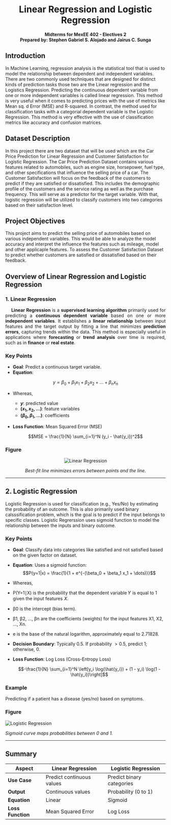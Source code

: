 <h1 align="center">Linear Regression and Logistic Regression</h1>
<p align="center"><b>Midterms for MexEE 402 - Electives 2
<br> Prepared by: Stephen Gabriel S. Alojado and Jairus C. Sunga</b></p>

## Introduction

In Machine Learning, regression analysis is the statistical tool that is used to model the relationship between dependent and independent variables. There are two commonly used techniques that are  designed for distinct kinds of prediction tasks those two are the Linear regression and the Logistics Regression. Predicting the continuous dependent variable from one or more independent variables is called linear regression. This method is very useful when it comes to predicting prices with the use of metrics like Mean sq. d Error (MSE) and R-squared.  In contrast, the method used for classification tasks with a categorial dependent variable is the Logistic Regression. This method is very effective with the use of classification metrics like accuracy and confusion matrices.

## Dataset Description

In this project there are two dataset that will be used which are the Car Price Prediction for Linear Regression and Customer Satisfaction for Logistic Regression. The Car Price Prediction Dataset contains various features related to automobiles, such as engine size, horsepower, fuel type, and other specifications that influence the selling price of a car. The Customer Satisfaction will focus on the feedback of the customers to predict if they are satisfied or dissatisfied. This includes the demographic profile of the customers and the service rating as well as the purchase frequency. This will serve as a predictor for the target variable. With that, logistic regression will be utilized to classify customers into two categories based on their satisfaction level.

## Project Objectives

This project aims to predict the selling price of automobiles based on various independent variables. This would be able to analyze the model accuracy and interpret the influence the features such as mileage, model and other applicaple features. To assess the Customer Satisfaction Dataset to predict whether customers are satisfied or dissatisfied based on their feedback.

## Overview of Linear Regression and Logistic Regression

### 1. Linear Regression

<div align="justify">

&nbsp;&nbsp;&nbsp;&nbsp;**Linear Regression** is a **supervised learning algorithm** primarily used for predicting a **continuous dependent variable** based on one or more **independent variables**. It establishes a **linear relationship** between input features and the target output by fitting a line that minimizes **prediction errors**, capturing trends within the data. This method is especially useful in applications where **forecasting** or **trend analysis** over time is required, such as in **finance** or **real estate**.

</div>


### Key Points
- **Goal**: Predict a continuous target variable.
- **Equation**: 

<div align="center">

$$y = \beta_0 + \beta_1 x_1 + \beta_2 x_2 + \dots + \beta_n x_n$$

</div>

- Whereas, 
  - **$y$**: predicted value  
  - **$(x_1, x_2, \dots)$**: feature variables  
  - **$(\beta_0, \beta_1, \dots)$**: coefficients

- **Loss Function**: Mean Squared Error (MSE) <br>
 <div align="center">

$$MSE = \frac{1}{N} \sum_{i=1}^N (y_i - \hat{y_i})^2$$

</div>

### Figure
<div align="center">
    <img src="https://upload.wikimedia.org/wikipedia/commons/3/3a/Linear_regression.svg" alt="Linear Regression" />
    <p><em>Best-fit line minimizes errors between points and the line.</em></p>
</div>

---

## 2. Logistic Regression
Logistic Regression is used for classification (e.g., Yes/No) by estimating the probability of an outcome. This is also primarily used binary calsssification problem, which is the goal is to predict if the input belongs to specific classes. Logistic Regrerssion uses sigmoid function to model the relationship between the inputs and binary outcome.

### Key Points
- **Goal**: Classify data into categories like satisfied and not satisfied based on the given factor on dataset.
- **Equation**: Uses a sigmoid function:
  $$P(y=1|x) = \frac{1}{1 + e^{-(\beta_0 + \beta_1 x_1 + \dots)}}$$

- Whereas,
- P(Y=1∣X) is the probability that the dependent variable 𝑌 is equal to 1 given the input features 𝑋.
- β0 is the intercept (bias term).
- β1, β2​, ..., βn are the coefficients (weights) for the input features X1, X2, ..., Xn.
- e is the base of the natural logarithm, approximately equal to 2.71828.
 
- **Decision Boundary**: Typically $0.5$. If probability $> 0.5$, predict 1; otherwise, $0$.
- **Loss Function**: Log Loss (Cross-Entropy Loss)

  $$-\frac{1}{N} \sum_{i=1}^N \left[y_i \log(\hat{y_i}) + (1 - y_i) \log(1 - \hat{y_i})\right]$$

### Example
Predicting if a patient has a disease (yes/no) based on symptoms.

### Figure
![Logistic Regression](https://upload.wikimedia.org/wikipedia/commons/thumb/8/88/Logistic-curve.svg/320px-Logistic-curve.svg.png)

*Sigmoid curve maps probabilities between 0 and 1.*

---

## Summary

<div align="center">

| Aspect               | Linear Regression                    | Logistic Regression                   |
|----------------------|--------------------------------------|---------------------------------------|
| **Use Case**         | Predict continuous values            | Predict binary categories             |
| **Output**           | Continuous values                    | Probability (0 to 1)                  |
| **Equation**         | Linear                               | Sigmoid                               |
| **Loss Function**    | Mean Squared Error                   | Log Loss                              |

</div>
